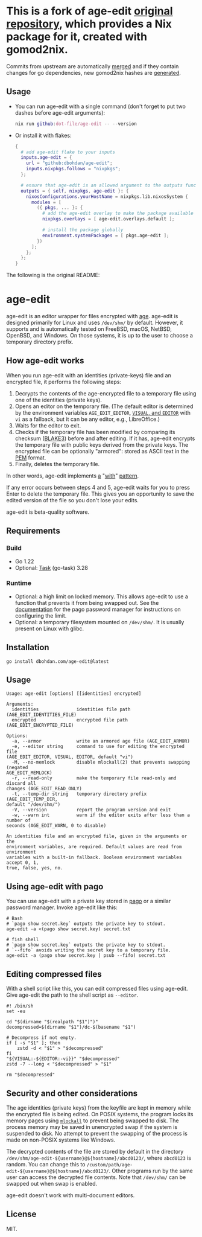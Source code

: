 # This is a fork of age-edit [original repository](https://github.com/dbohdan/age-edit), which provides a Nix package for it, created with gomod2nix.
Commits from upstream are automatically [merged](https://github.com/dot-file/age-edit/blob/master/.github/workflows/update-gomod2nix.yml) and if they contain changes for go dependencies, new gomod2nix hashes are [generated](https://github.com/dot-file/age-edit/blob/master/.github/workflows/update-gomod2nix.yml).

## Usage
- You can run age-edit with a single command (don't forget to put two dashes before age-edit arguments):
  ```nix
  nix run github:dot-file/age-edit -- --version
  ```
- Or install it with flakes:
  ```nix
  {
    # add age-edit flake to your inputs
    inputs.age-edit = {
      url = "github:dbohdan/age-edit";
      inputs.nixpkgs.follows = "nixpkgs";
    };

    # ensure that age-edit is an allowed argument to the outputs function
    outputs = { self, nixpkgs, age-edit }: {
      nixosConfigurations.yourHostName = nixpkgs.lib.nixosSystem {
        modules = [
          ({ pkgs, ... }: {
            # add the age-edit overlay to make the package available through pkgs
            nixpkgs.overlays = [ age-edit.overlays.default ];

            # install the package globally
            environment.systemPackages = [ pkgs.age-edit ];
          })
        ];
      };
    };
  }
  ```

The following is the original README:
# age-edit

age-edit is an editor wrapper for files encrypted with [age](https://github.com/FiloSottile/age).
age-edit is designed primarily for Linux and uses `/dev/shm/` by default.
However, it supports and is automatically tested on FreeBSD, macOS, NetBSD, OpenBSD, and Windows.
On those systems, it is up to the user to choose a temporary directory prefix.

## How age-edit works

When you run age-edit with an identities (private-keys) file and an encrypted file, it performs the following steps:

1. Decrypts the contents of the age-encrypted file to a temporary file using one of the identities (private keys).
2. Opens an editor on the temporary file.
   (The default editor is determined by the environment variables `AGE_EDIT_EDITOR`, [`VISUAL`, and `EDITOR`](https://unix.stackexchange.com/questions/4859/visual-vs-editor-what-s-the-difference) with `vi` as a fallback, but it can be any editor, e.g., LibreOffice.)
3. Waits for the editor to exit.
4. Checks if the temporary file has been modified by comparing its checksum ([BLAKE3](https://en.wikipedia.org/wiki/BLAKE3)) before and after editing.
   If it has, age-edit encrypts the temporary file with public keys derived from the private keys.
   The encrypted file can be optionally "armored": stored as ASCII text in the [PEM](https://en.wikipedia.org/wiki/Privacy-Enhanced_Mail) format.
5. Finally, deletes the temporary file.

In other words, age-edit implements
[a](https://wiki.tcl-lang.org/39218)
"[with](https://www.python.org/dev/peps/pep-0343/)"
[pattern](https://clojuredocs.org/clojure.core/with-open).

If any error occurs between steps 4 and 5, age-edit waits for you to press Enter to delete the temporary file.
This gives you an opportunity to save the edited version of the file so you don't lose your edits.

age-edit is beta-quality software.

## Requirements

### Build

- Go 1.22
- Optional: [Task](https://taskfile.dev/) (go-task) 3.28

### Runtime

- Optional: a high limit on locked memory.
  This allows age-edit to use a function that prevents it from being swapped out.
  See the [documentation](https://github.com/dbohdan/pago#memory-locking) for the pago password manager for instructions on configuring the limit.
- Optional: a temporary filesystem mounted on `/dev/shm/`.
  It is usually present on Linux with glibc.

## Installation

```shell
go install dbohdan.com/age-edit@latest
```

## Usage

```none
Usage: age-edit [options] [[identities] encrypted]

Arguments:
  identities              identities file path (AGE_EDIT_IDENTITIES_FILE)
  encrypted               encrypted file path (AGE_EDIT_ENCRYPTED_FILE)

Options:
  -a, --armor             write an armored age file (AGE_EDIT_ARMOR)
  -e, --editor string     command to use for editing the encrypted file
(AGE_EDIT_EDITOR, VISUAL, EDITOR, default "vi")
  -M, --no-memlock        disable mlockall(2) that prevents swapping (negated
AGE_EDIT_MEMLOCK)
  -r, --read-only         make the temporary file read-only and discard all
changes (AGE_EDIT_READ_ONLY)
  -t, --temp-dir string   temporary directory prefix (AGE_EDIT_TEMP_DIR,
default "/dev/shm/")
  -V, --version           report the program version and exit
  -w, --warn int          warn if the editor exits after less than a number of
seconds (AGE_EDIT_WARN, 0 to disable)

An identities file and an encrypted file, given in the arguments or the
environment variables, are required. Default values are read from environment
variables with a built-in fallback. Boolean environment variables accept 0, 1,
true, false, yes, no.
```

## Using age-edit with pago

You can use age-edit with a private key stored in [pago](https://github.com/dbohdan/pago) or a similar password manager.
Invoke age-edit like this:

```shell
# Bash
# `pago show secret.key` outputs the private key to stdout.
age-edit -a <(pago show secret.key) secret.txt
```

```fish
# fish shell
# `pago show secret.key` outputs the private key to stdout.
# `--fifo` avoids writing the secret key to a temporary file.
age-edit -a (pago show secret.key | psub --fifo) secret.txt
```

## Editing compressed files

With a shell script like this, you can edit compressed files using age-edit.
Give age-edit the path to the shell script as `--editor`.

```shell
#! /bin/sh
set -eu

cd "$(dirname "$(realpath "$1")")"
decompressed=$(dirname "$1")/dc-$(basename "$1")

# Decompress if not empty.
if [ -s "$1" ]; then
    zstd -d < "$1" > "$decompressed"
fi
"${VISUAL:-${EDITOR:-vi}}" "$decompressed"
zstd -7 --long < "$decompressed" > "$1"

rm "$decompressed"
```

## Security and other considerations

The age identities (private keys) from the keyfile are kept in memory while the encrypted file is being edited.
On POSIX systems, the program locks its memory pages using [`mlockall`](https://pubs.opengroup.org/onlinepubs/9799919799/functions/mlockall.html) to prevent being swapped to disk.
The process memory may be saved in unencrypted swap if the system is suspended to disk.
No attempt to prevent the swapping of the process is made on non-POSIX systems like Windows.

The decrypted contents of the file are stored by default in the directory `/dev/shm/age-edit-${username}@${hostname}/abcd0123/`, where `abcd0123` is random.
You can change this to `/custom/path/age-edit-${username}@${hostname}/abcd0123/`.
Other programs run by the same user can access the decrypted file contents.
Note that `/dev/shm/` can be swapped out when swap is enabled.

age-edit doesn't work with multi-document editors.

## License

MIT.

